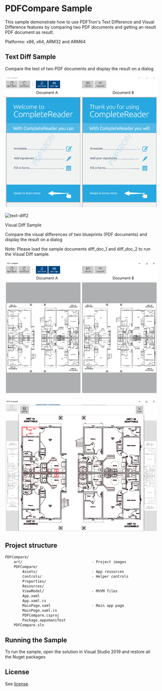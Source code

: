 # PDFCompare Sample

This sample demonstrate how to use PDFTron's Text Difference and Visual Difference features by
comparing two PDF documents and getting an result PDF document as result.

Platforms: x86, x64, ARM32 and ARM64

## Text Diff Sample

Compare the text of two PDF documents and display the result on a dialog

![text-diff](./art/main-page-text-diff.png)

![text-diff2](./art/main-page-text-diff2.png)

Visual Diff Sample

Compare the visual differences of two blueprints (PDF documents) and display the result on a dialog

Note: Please load the sample documents diff_doc_1 and diff_doc_2 to run the Visual Diff sample.

![visual-diff](./art/main-page-visual-diff.png)

![visual-diff2](./art/main-page-visual-diff2.png)

## Project structure
```
PDFCompare/
	art/								- Project images
	PDFCompare/
		Assets/							- App resources
		Controls/						- Helper controls
		Properties/	
		Resources/						
		ViewModel/						- MVVM files
		App.xaml
		App.xaml.cs
		MainPage.xaml					- Main app page
		MainPage.xaml.cs
		PDFCompare.csproj
		Package.appxmanifest
	PDFCompare.sln
```

## Running the Sample

To run the sample, open the solution in Visual Studio 2019 and restore all the Nuget packages

## License

See [license](./../LICENSE).

